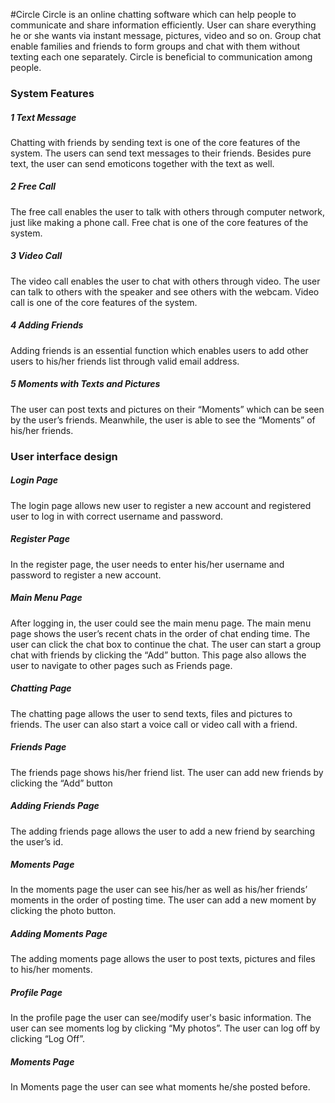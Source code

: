 #Circle
Circle is an online chatting software which can help people to communicate and share information efficiently. User can share everything he or she wants via instant message, pictures, video and so on. Group chat enable families and friends to form groups and chat with them without texting each one separately. Circle is beneficial to communication among people.

<h3>System Features</h3>
<h5>1 Text Message</h5>
Chatting with friends by sending text is one of the core features of the system. The users can send text messages to their friends. Besides pure text, the user can send emoticons together with the text as well.

<h5>2 Free Call</h5>
The free call enables the user to talk with others through computer network, just like making a phone call. Free chat is one of the core features of the system.

<h5>3 Video Call</h5>
The video call enables the user to chat with others through video. The user can talk to others with the speaker and see others with the webcam. Video call is one of the core features of the system.

<h5>4 Adding Friends</h5>
Adding friends is an essential function which enables users to add other users to his/her friends list through valid email address.

<h5>5 Moments with Texts and Pictures </h5>
The user can post texts and pictures on their “Moments” which can be seen by the user’s friends. Meanwhile, the user is able to see the “Moments” of his/her friends.

<h3>User interface design</h3>
<h5>Login Page</h5>
The login page allows new user to register a new account and registered user to log in with correct username and password.
<h5>Register Page</h5>
In the register page, the user needs to enter his/her username and password to register a new account.
<h5>Main Menu Page</h5>
After logging in, the user could see the main menu page. The main menu page shows the user’s recent chats in the order of chat ending time. The user can click the chat box to continue the chat. The user can start a group chat with friends by clicking the “Add” button. This page also allows the user to navigate to other pages such as Friends page.
<h5>Chatting Page</h5>
The chatting page allows the user to send texts, files and pictures to friends. The user can also start a voice call or video call with a friend.
<h5>Friends Page</h5>
The friends page shows his/her friend list. The user can add new friends by clicking the “Add” button
<h5>Adding Friends Page</h5>
The adding friends page allows the user to add a new friend by searching the user’s id.
<h5>Moments Page</h5>
In the moments page the user can see his/her as well as his/her friends’ moments in the order of posting time. The user can add a new moment by clicking the photo button.
<h5>Adding Moments Page</h5>
The adding moments page allows the user to post texts, pictures and files to his/her moments.
<h5>Profile Page</h5>
In the profile page the user can see/modify user's basic information. The user can see moments log by clicking “My photos”. The user can log off by clicking “Log Off”.
<h5>Moments Page</h5>
In Moments page the user can see what moments he/she posted before.


